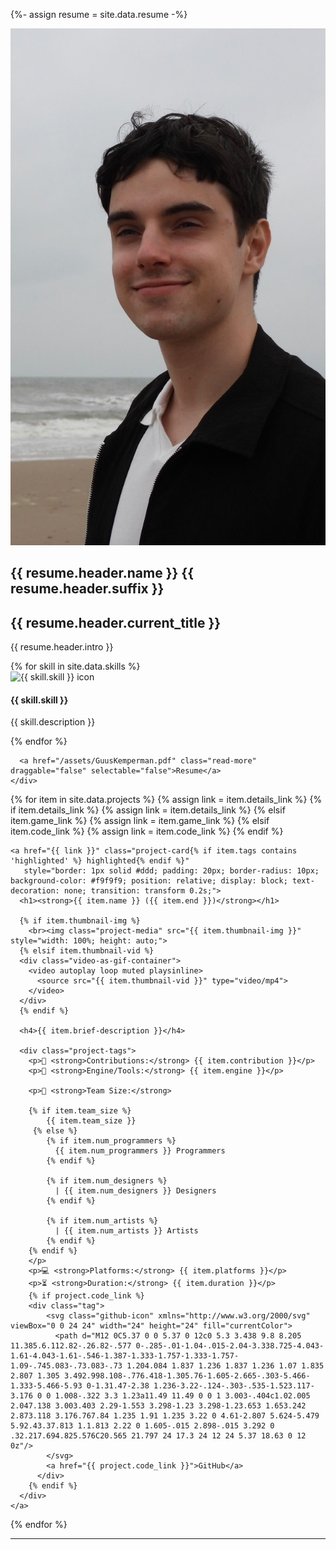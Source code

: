 ﻿---
layout: page
title: 
description: Portfolio of Guus Kemperman, an engine programmer specializing in scripting and runtime reflection.
---

{%- assign resume = site.data.resume -%}

<section class="intro">
  <div class="intro-content">
    <div class="image-wrapper">
      <img src="/img/resume/profilepic2.jpg" alt="Guus Kemperman" class="intro-image">
    </div>
    <div class="intro-text">
      <h1>{{ resume.header.name }} {{ resume.header.suffix }}</h1>
      <h2>{{ resume.header.current_title }}</h2>
      <p>{{ resume.header.intro }}</p>
      <div class="skills-container">
  {% for skill in site.data.skills %}
  <div class="skill-item">
    <div class="skill-icon{% if skill.tags contains 'white-bg' %} white-bg{% endif %}">
      <img src="{{ skill.icon-svg }}" alt="{{ skill.skill }} icon" class="skill-svg">
    </div>
    <div class="skill-description">
      <h4>{{ skill.skill }}</h4>
      <p>{{ skill.description }}</p>
    </div>
  </div>
  {% endfor %}
</div>

      <a href="/assets/GuusKemperman.pdf" class="read-more" draggable="false" selectable="false">Resume</a>
    </div>
  </div>
</section>




<div class="project-grid">
  {% for item in site.data.projects %}
    {% assign link = item.details_link %}
    {% if item.details_link %}
      {% assign link = item.details_link %}
    {% elsif item.game_link %}
      {% assign link = item.game_link %}
    {% elsif item.code_link %}
      {% assign link = item.code_link %}
    {% endif %}

    <a href="{{ link }}" class="project-card{% if item.tags contains 'highlighted' %} highlighted{% endif %}" 
       style="border: 1px solid #ddd; padding: 20px; border-radius: 10px; background-color: #f9f9f9; position: relative; display: block; text-decoration: none; transition: transform 0.2s;">
      <h1><strong>{{ item.name }} ({{ item.end }})</strong></h1>

      {% if item.thumbnail-img %}
        <br><img class="project-media" src="{{ item.thumbnail-img }}" style="width: 100%; height: auto;">
      {% elsif item.thumbnail-vid %}
      <div class="video-as-gif-container">
        <video autoplay loop muted playsinline>
          <source src="{{ item.thumbnail-vid }}" type="video/mp4">
        </video>
      </div>
      {% endif %}

      <h4>{{ item.brief-description }}</h4>

      <div class="project-tags">
        <p>🧠 <strong>Contributions:</strong> {{ item.contribution }}</p>
        <p>🔧 <strong>Engine/Tools:</strong> {{ item.engine }}</p>
        
        <p>👥 <strong>Team Size:</strong>

        {% if item.team_size %}
            {{ item.team_size }}
         {% else %}
            {% if item.num_programmers %}
              {{ item.num_programmers }} Programmers
            {% endif %}

            {% if item.num_designers %}
              | {{ item.num_designers }} Designers
            {% endif %}

            {% if item.num_artists %}
              | {{ item.num_artists }} Artists
            {% endif %}
        {% endif %}
        </p>
        <p>💻 <strong>Platforms:</strong> {{ item.platforms }}</p>
        <p>⏳ <strong>Duration:</strong> {{ item.duration }}</p>
        {% if project.code_link %}
        <div class="tag">
            <svg class="github-icon" xmlns="http://www.w3.org/2000/svg" viewBox="0 0 24 24" width="24" height="24" fill="currentColor">
              <path d="M12 0C5.37 0 0 5.37 0 12c0 5.3 3.438 9.8 8.205 11.385.6.112.82-.26.82-.577 0-.285-.01-1.04-.015-2.04-3.338.725-4.043-1.61-4.043-1.61-.546-1.387-1.333-1.757-1.333-1.757-1.09-.745.083-.73.083-.73 1.204.084 1.837 1.236 1.837 1.236 1.07 1.835 2.807 1.305 3.492.998.108-.776.418-1.305.76-1.605-2.665-.303-5.466-1.333-5.466-5.93 0-1.31.47-2.38 1.236-3.22-.124-.303-.535-1.523.117-3.176 0 0 1.008-.322 3.3 1.23a11.49 11.49 0 0 1 3.003-.404c1.02.005 2.047.138 3.003.403 2.29-1.553 3.298-1.23 3.298-1.23.653 1.653.242 2.873.118 3.176.767.84 1.235 1.91 1.235 3.22 0 4.61-2.807 5.624-5.479 5.92.43.37.813 1.1.813 2.22 0 1.605-.015 2.898-.015 3.292 0 .32.217.694.825.576C20.565 21.797 24 17.3 24 12 24 5.37 18.63 0 12 0z"/>
            </svg>
            <a href="{{ project.code_link }}">GitHub</a>
          </div>
        {% endif %}
      </div>
    </a>
  {% endfor %}
</div>


----

